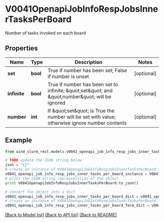 # V0041OpenapiJobInfoRespJobsInnerTasksPerBoard

Number of tasks invoked on each board

## Properties

Name | Type | Description | Notes
------------ | ------------- | ------------- | -------------
**set** | **bool** | True if number has been set; False if number is unset | [optional] 
**infinite** | **bool** | True if number has been set to infinite; \&quot;set\&quot; and \&quot;number\&quot; will be ignored | [optional] 
**number** | **int** | If \&quot;set\&quot; is True the number will be set with value; otherwise ignore number contents | [optional] 

## Example

```python
from aind_slurm_rest.models.v0041_openapi_job_info_resp_jobs_inner_tasks_per_board import V0041OpenapiJobInfoRespJobsInnerTasksPerBoard

# TODO update the JSON string below
json = "{}"
# create an instance of V0041OpenapiJobInfoRespJobsInnerTasksPerBoard from a JSON string
v0041_openapi_job_info_resp_jobs_inner_tasks_per_board_instance = V0041OpenapiJobInfoRespJobsInnerTasksPerBoard.from_json(json)
# print the JSON string representation of the object
print V0041OpenapiJobInfoRespJobsInnerTasksPerBoard.to_json()

# convert the object into a dict
v0041_openapi_job_info_resp_jobs_inner_tasks_per_board_dict = v0041_openapi_job_info_resp_jobs_inner_tasks_per_board_instance.to_dict()
# create an instance of V0041OpenapiJobInfoRespJobsInnerTasksPerBoard from a dict
v0041_openapi_job_info_resp_jobs_inner_tasks_per_board_form_dict = v0041_openapi_job_info_resp_jobs_inner_tasks_per_board.from_dict(v0041_openapi_job_info_resp_jobs_inner_tasks_per_board_dict)
```
[[Back to Model list]](../README.md#documentation-for-models) [[Back to API list]](../README.md#documentation-for-api-endpoints) [[Back to README]](../README.md)


